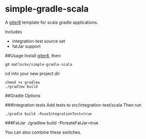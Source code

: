 simple-gradle-scala
==================

A [giter8][g8] template for scala gradle applications.

Includes

* integration-test source set
* fatJar support

##Usage
Install [giter8][g8], then:

    g8 matlockx/simple-gradle-scala

cd into your new project dir

    chmod +x gradlew
    ./gradlew build

##Gradle Options

###Integration tests
Add tests to src/integration-test/scala
Then run

    ./gradle build -PuseIntegrationTest=true

###FatJar
    ./gradlew build -PcreateFatJar=true

You can also combine these switches.

[g8]: http://github.com/n8han/giter8#readme